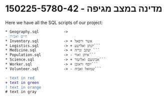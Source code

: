 # 150225-5780-42 - מדינה במצב מגיפה

Here we have all the SQL scripts of our project:
```diff
* Geography.sql           -> 
- חיים ואבירן
* Inventory.sql           -> + אשר ורפאל
* Logistics.sql           -> + יונתן ואלישע```
* Medicine.sql            -> + יעקב ונריה ```
* Population.sql          -> - איתן ואור```
* Science.sql             -> + אבינועם ואליעזר```
* Worker.sql              -> + יוסף וראובן```
* Volunteer.sql           -> - שמואל ואביה```

- text in red
+ text in green
! text in orange
# text in gray
```
